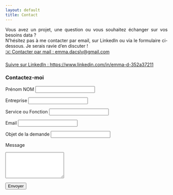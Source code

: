 ```yaml
---
layout: default
title: Contact
---
```




<div id="contact"></div>
<div style="text-align: justify;">
Vous avez un projet, une question ou vous souhaitez échanger sur vos besoins data ?<br>
N’hésitez pas à me contacter par email, sur LinkedIn ou via le formulaire ci-dessous. Je serais ravie d’en discuter !
</div>


<div class="textecentre">
    <!-- Bouton mail -->
    <a href="mailto:emma.dacslv@gmail.com" class="badge-mail">
        ✉️ Contacter par mail : emma.dacslv@gmail.com
    </a>
    <br><br>
    <!-- Bouton Suivre sur LinkedIn -->
    <a class="btn-github" href="https://www.linkedin.com/comm/mynetwork/discovery-see-all?usecase=PEOPLE_FOLLOWS&followMember=emma-d-352a37211" target="_blank">
        Suivre sur LinkedIn : https://www.linkedin.com/in/emma-d-352a37211
    </a>
</div>

         

<form action="https://formsubmit.co/25f8342e7ed18e484f8a024826d9583f" method="POST" class="contact-form">
  <h3>Contactez-moi</h3>

  <label for="name">Prénom NOM</label>
  <input type="text" id="name" name="name" placeholder="" required>

  <label for="entreprise">Entreprise</label>
  <input type="text" id="entreprise" name="entreprise" placeholder="" required>

  <label for="service">Service ou Fonction</label>
  <input type="service" id="service" name="service" placeholder="" required>

  <label for="email">Email</label>
  <input type="email" id="email" name="email" placeholder="" required>

  <input type="hidden" id="objet" name="objet" value="">

  <label for="objetb">Objet de la demande</label>
  <input type="objetb" id="objetb" name="objetb" placeholder="" required>

  <label for="message">Message</label>
  <textarea id="message" name="message" placeholder="" rows="5" required></textarea>

  <button type="submit">Envoyer</button>
</form>

<script>
  // Récupérer tous les boutons
  const contactButtons = document.querySelectorAll('.contact-btn');
  const objetInput = document.getElementById('objet');

  contactButtons.forEach(btn => {
    btn.addEventListener('click', function() {
      objetInput.value = this.dataset.objet;
      document.querySelector('.contact-form').scrollIntoView({ behavior: 'smooth' });
    });
  });
</script>